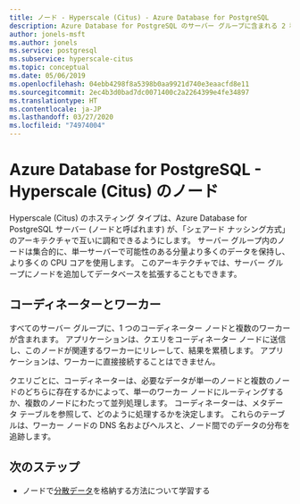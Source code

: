 ```yaml
---
title: ノード - Hyperscale (Citus) - Azure Database for PostgreSQL
description: Azure Database for PostgreSQL のサーバー グループに含まれる 2 種類のノード (コーディネーターとワーカー) について説明します。
author: jonels-msft
ms.author: jonels
ms.service: postgresql
ms.subservice: hyperscale-citus
ms.topic: conceptual
ms.date: 05/06/2019
ms.openlocfilehash: 04ebb4298f8a5398b0aa9921d740e3eaacfd8e11
ms.sourcegitcommit: 2ec4b3d0bad7dc0071400c2a2264399e4fe34897
ms.translationtype: HT
ms.contentlocale: ja-JP
ms.lasthandoff: 03/27/2020
ms.locfileid: "74974004"
---
```

# <a name="nodes-in-azure-database-for-postgresql--hyperscale-citus"></a>Azure Database for PostgreSQL - Hyperscale (Citus) のノード

Hyperscale (Citus) のホスティング タイプは、Azure Database for PostgreSQL サーバー (ノードと呼ばれます) が、「シェアード ナッシング方式」のアーキテクチャで互いに調和できるようにします。 サーバー グループ内のノードは集合的に、単一サーバーで可能性のある分量より多くのデータを保持し、より多くの CPU コアを使用します。 このアーキテクチャでは、サーバー グループにノードを追加してデータベースを拡張することもできます。

## <a name="coordinator-and-workers"></a>コーディネーターとワーカー

すべてのサーバー グループに、1 つのコーディネーター ノードと複数のワーカーが含まれます。 アプリケーションは、クエリをコーディネーター ノードに送信し、このノードが関連するワーカーにリレーして、結果を累積します。 アプリケーションは、ワーカーに直接接続することはできません。

クエリごとに、コーディネーターは、必要なデータが単一のノードと複数のノードのどちらに存在するかによって、単一のワーカー ノードにルーティングするか、複数のノードにわたって並列処理します。 コーディネーターは、メタデータ テーブルを参照して、どのように処理するかを決定します。 これらのテーブルは、ワーカー ノードの DNS 名およびヘルスと、ノード間でのデータの分布を追跡します。

## <a name="next-steps"></a>次のステップ
- ノードで[分散データ](concepts-hyperscale-distributed-data.md)を格納する方法について学習する
